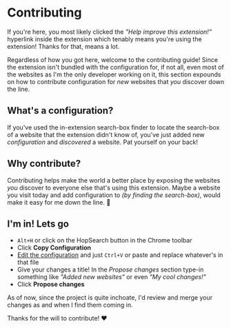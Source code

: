 # Contributing

If you're here, you most likely clicked the _"Help improve this extension!"_ hyperlink inside the extension which tenably means you're using the extension! Thanks for that, means a lot.

Regardless of how you got here, welcome to the contributing guide! Since the extension isn't bundled with the configuration for, if not all, even most of the websites as I'm the only developer working on it, this section expounds on how to contribute configuration for _new_ websites that _you_ discover down the line.

## What's a configuration?

If you've used the in-extension search-box finder to locate the search-box of a website that the extension didn't know of, you've just added new _configuration_ and _discovered_ a website. Pat yourself on your back!

## Why contribute?

Contributing helps make the world a better place by exposing the websites _you_ discover to everyone else that's using this extension. Maybe a website you visit today and add configuration to _(by finding the search-box)_, would make it easy for me down the line. :rocket:

## I'm in! Lets go

- `Alt+H` or click on the HopSearch button in the Chrome toolbar
- Click **Copy Configuration**
- [Edit the configuration](https://github.com/theGeekyLad/hopsearch-extension/edit/master/config.json) and just `Ctrl+V` or paste and replace whatever's in that file
- Give your changes a title! In the _Propose changes_ section type-in something like _"Added new websites"_ or even _"My cool changes!"_
- Click **Propose changes**

As of now, since the project is quite inchoate, I'd review and merge your changes as and when I find them coming in.

Thanks for the will to contribute! :heart: